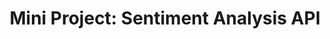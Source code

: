 ---
title: 'Mini Project: Sentiment Analysis API'
sdk: streamlit
emoji: 📈
colorFrom: yellow
colorTo: blue
sdk_version: 1.44.1
---